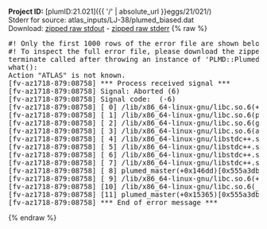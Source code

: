 **Project ID:** [plumID:21.021]({{ '/' | absolute_url }}eggs/21/021/)  
Stderr for source:  atlas_inputs/LJ-38/plumed_biased.dat   
Download: [zipped raw stdout](plumed_biased.dat.plumed_master.stdout.txt.zip) - [zipped raw stderr](plumed_biased.dat.plumed_master.stderr.txt.zip) 
{% raw %}
<pre>
#! Only the first 1000 rows of the error file are shown below
#! To inspect the full error file, please download the zipped raw stderr file above
terminate called after throwing an instance of 'PLMD::Plumed::Exception'
what():
Action "ATLAS" is not known.
[fv-az1718-879:08758] *** Process received signal ***
[fv-az1718-879:08758] Signal: Aborted (6)
[fv-az1718-879:08758] Signal code:  (-6)
[fv-az1718-879:08758] [ 0] /lib/x86_64-linux-gnu/libc.so.6(+0x45330)[0x7f22c4245330]
[fv-az1718-879:08758] [ 1] /lib/x86_64-linux-gnu/libc.so.6(pthread_kill+0x11c)[0x7f22c429eb2c]
[fv-az1718-879:08758] [ 2] /lib/x86_64-linux-gnu/libc.so.6(gsignal+0x1e)[0x7f22c424527e]
[fv-az1718-879:08758] [ 3] /lib/x86_64-linux-gnu/libc.so.6(abort+0xdf)[0x7f22c42288ff]
[fv-az1718-879:08758] [ 4] /lib/x86_64-linux-gnu/libstdc++.so.6(+0xa5ff5)[0x7f22c46a5ff5]
[fv-az1718-879:08758] [ 5] /lib/x86_64-linux-gnu/libstdc++.so.6(+0xbb0da)[0x7f22c46bb0da]
[fv-az1718-879:08758] [ 6] /lib/x86_64-linux-gnu/libstdc++.so.6(_ZSt10unexpectedv+0x0)[0x7f22c46a5a55]
[fv-az1718-879:08758] [ 7] /lib/x86_64-linux-gnu/libstdc++.so.6(+0xa5a6f)[0x7f22c46a5a6f]
[fv-az1718-879:08758] [ 8] plumed_master(+0x146dd)[0x555a3dbe56dd]
[fv-az1718-879:08758] [ 9] /lib/x86_64-linux-gnu/libc.so.6(+0x2a1ca)[0x7f22c422a1ca]
[fv-az1718-879:08758] [10] /lib/x86_64-linux-gnu/libc.so.6(__libc_start_main+0x8b)[0x7f22c422a28b]
[fv-az1718-879:08758] [11] plumed_master(+0x15365)[0x555a3dbe6365]
[fv-az1718-879:08758] *** End of error message ***
</pre>
{% endraw %}
